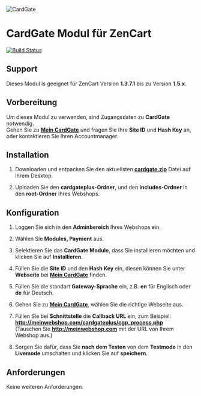![CardGate](https://cdn.curopayments.net/thumb/200/logos/cardgate.png)

# CardGate Modul für ZenCart

[![Build Status](https://travis-ci.org/cardgate/zencart.svg?branch=master)](https://travis-ci.org/cardgate/zencart)

## Support

Dieses Modul is geeignet für ZenCart Version **1.3.7.1** bis zu Version **1.5.x**.

## Vorbereitung

Um dieses Modul zu verwenden, sind Zugangsdaten zu **CardGate** notwendig.  
Gehen Sie zu [**Mein CardGate**](https://my.cardgate.com/) und fragen Sie Ihre **Site ID** und **Hash Key** an, oder kontaktieren Sie Ihren Accountmanager.

## Installation

1. Downloaden und entpacken Sie den aktuellsten [**cardgate.zip**](https://github.com/cardgate/zencart/releases) Datei auf Ihrem Desktop.

2. Uploaden Sie den **cardgateplus-Ordner**, und den **includes-Ordner** in den **root-Ordner** Ihres Webshops. 

## Konfiguration

1. Loggen Sie sich in den **Adminbereich** Ihres Webshops ein.

2. Wählen Sie **Modules, Payment** aus.

3. Selektieren Sie das **CardGate Module**, dass Sie installieren möchten und klicken Sie auf **Installieren**.

4. Füllen Sie die **Site ID** und den **Hash Key** ein, diesen können Sie unter **Webseite** bei [**Mein CardGate**](https://my.cardgate.com/) finden.

5. Füllen Sie die standart **Gateway-Sprache** ein, z.B. **en** für Englisch oder **de** für Deutsch.

6. Gehen Sie zu [**Mein CardGate**](https://my.cardgate.com/), wählen Sie die richtige Webseite aus.

7. Füllen Sie bei **Schnittstelle** die **Callback URL** ein, zum Beispiel:  
   **http://meinwebshop.com/cardgateplus/cgp_process.php**  
   (Tauschen Sie **http://meinwebshop.com** mit der URL von Ihrem Webshop aus.)  

8. Sorgen Sie dafür, dass Sie **nach dem Testen** von dem **Testmode** in den **Livemode** umschalten und klicken Sie auf **speichern**.

## Anforderungen

Keine weiteren Anforderungen.
